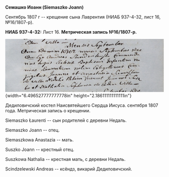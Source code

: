 **Семашко Иоанн (Siemaszko Joann)**

Сентябрь 1807 г -- крещение сына Лаврентия (НИАБ 937-4-32, лист 16,
№16/1807-р).

**НИАБ 937-4-32:** Лист 16. **Метрическая запись №16/1807-р.**

![](./media/8834111ee45d044eb726f61243a7945142297fa6.png){width="6.496527777777778in"
height="2.186111111111111in"}

Дедиловичский костел Наисвятейшего Сердца Иисуса. сентября 1807 года.
Метрическая запись о крещении.

Siemaszko Łaurenti -- сын родителей с деревни Недаль.

Siemaszko Joann -- отец.

Siemaszkowa Anastazia -- мать.

Suszko Joann -- крестный отец.

Suszkowa Nathalia -- крестная мать, с деревни Недаль.

Scindzelewski Andreas -- ксёндз, викарий Дедиловичский.
